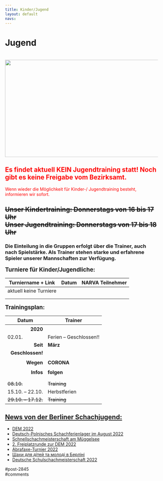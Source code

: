 ```yaml
---
title: Kinder/Jugend 
layout: default
navs:
---
```

<div class="post-2845 page type-page status-publish hentry" id="post-2845">
<h1 class="entry-title">Jugend</h1>
<div class="entry-content">
<h1><img alt="" class="aligncenter wp-image-3899 size-large" height="320" loading="lazy" sizes="(max-width: 640px) 100vw, 640px" src="http://www.narva-schach.de/wordpress/wp-content/uploads/2018/03/0002farbe-1024x512.jpg" srcset="https://www.narva-schach.de/wordpress/wp-content/uploads/2018/03/0002farbe-1024x512.jpg 1024w, https://www.narva-schach.de/wordpress/wp-content/uploads/2018/03/0002farbe-300x150.jpg 300w, https://www.narva-schach.de/wordpress/wp-content/uploads/2018/03/0002farbe-768x384.jpg 768w, https://www.narva-schach.de/wordpress/wp-content/uploads/2018/03/0002farbe.jpg 1184w" width="640"/></h1>
<h2><strong><span style="color: #ff0000;">Es findet aktuell KEIN Jugendtraining statt! Noch gibt es keine Freigabe vom Bezirksamt.<br/>
</span></strong></h2>
<p><span style="color: #ff0000;">Wenn wieder die Möglichkeit für Kinder-/ Jugendtraining besteht, informieren wir sofort.</span></p>
<h2><del datetime="2020-09-10T05:24:47+00:00">Unser Kindertraining: Donnerstags von 16 bis 17 Uhr<br/>
Unser Jugendtraining: Donnerstags von 17 bis 18 Uhr</del></h2>
<h3>Die Einteilung in die Gruppen erfolgt über die Trainer, auch nach Spielstärke. Als Trainer stehen starke und erfahrene Spieler unserer Mannschaften zur Verfügung.</h3>
<p><span style="font-size: 14pt;"><strong>Turniere für Kinder/Jugendliche:</strong></span></p>
<table class="clean swiss footable">
<thead>
<tr>
<th>Turniername + Link</th>
<th>Datum</th>
<th>NARVA Teilnehmer</th>
</tr>
</thead>
<tbody>
<tr>
<td nowrap="nowrap">aktuell keine Turniere</td>
<td></td>
<td></td>
</tr>
<tr>
<td nowrap="nowrap"></td>
<td></td>
<td></td>
</tr>
<tr>
<td nowrap="nowrap"></td>
<td></td>
<td></td>
</tr>
</tbody>
</table>
<p><span style="font-size: 14pt;"><strong>Trainingsplan:</strong></span></p>
<table class="clean swiss footable">
<thead>
<tr>
<th>Datum</th>
<th>Trainer</th>
</tr>
</thead>
<tbody>
<tr>
<th style="text-align: right;"><span style="font-size: 12pt;"><strong>2020</strong></span></th>
</tr>
<tr>
<td>02.01.</td>
<td>Ferien – Geschlossen!!</td>
</tr>
<tr>
<td style="text-align: right;"><strong>Seit</strong></td>
<td><strong>März</strong></td>
</tr>
<tr>
<td style="text-align: right;"><strong>Geschlossen!</strong></td>
<td></td>
</tr>
<tr>
<td style="text-align: right;"></td>
<td></td>
</tr>
<tr>
<td style="text-align: right;"><strong>Wegen</strong></td>
<td><strong>CORONA</strong></td>
</tr>
<tr>
<td></td>
<td></td>
</tr>
<tr>
<td style="text-align: right;"><strong>Infos</strong></td>
<td><strong>folgen</strong></td>
</tr>
<tr>
<td></td>
<td></td>
</tr>
<tr>
<td style="text-align: right;"></td>
<td></td>
</tr>
<tr>
<td><del>08.10.</del></td>
<td><del>Training</del></td>
</tr>
<tr>
<td>15.10. – 22.10.</td>
<td>Herbstferien</td>
</tr>
<tr>
<td><del>29.10. – 17.12.</del></td>
<td><del>Training</del></td>
</tr>
</tbody>
</table>
<h2><span style="text-decoration: underline;">News von der Berliner Schachjugend:</span></h2>
<ul><!--via SimplePie with RSSImport--><li><a href="http://www.schachjugend-in-berlin.de/dem-2022/" title="DEM 2022">DEM 2022</a></li><li><a href="http://www.schachjugend-in-berlin.de/deutsch-polnisches-schachferienlager-im-august-2022/" title="Deutsch-Polnisches Schachferienlager im August 2022">Deutsch-Polnisches Schachferienlager im August 2022</a></li><li><a href="http://www.schachjugend-in-berlin.de/schnellschachmeisterschaft-am-mueggelsee-2/" title="Schnellschachmeisterschaft am Müggelsee">Schnellschachmeisterschaft am Müggelsee</a></li><li><a href="http://www.schachjugend-in-berlin.de/2-freiplatzrunde-zur-dem-2022/" title="2. Freiplatzrunde zur DEM 2022">2. Freiplatzrunde zur DEM 2022</a></li><li><a href="http://www.schachjugend-in-berlin.de/abrafaxe-turnier-2022/" title="Abrafaxe-Turnier 2022">Abrafaxe-Turnier 2022</a></li><li><a href="http://www.schachjugend-in-berlin.de/%D1%88%D0%B0%D1%85%D0%B8-%D0%B4%D0%BB%D1%8F-%D0%B4%D1%96%D1%82%D0%B5%D0%B9-%D1%82%D0%B0-%D0%BC%D0%BE%D0%BB%D0%BE%D0%B4%D1%96-%D0%B2-%D0%B1%D0%B5%D1%80%D0%BB%D1%96%D0%BD%D1%96/" title="Шахи для дітей та молоді в Берліні">Шахи для дітей та молоді в Берліні</a></li><li><a href="http://www.schachjugend-in-berlin.de/deutsche-schulschachmeisterschaft-2022/" title="Deutsche Schulschachmeisterschaft 2022">Deutsche Schulschachmeisterschaft 2022</a></li></ul>
</div><!-- .entry-content -->
</div> #post-2845 
<div id="comments">
</div> #comments 
